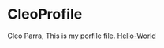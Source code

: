 # CleoProfile

Cleo Parra,
This is my porfile file.
[Hello-World](https://github.com/Cleoparra/cleoparra.github.io.git)
